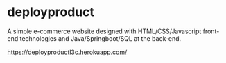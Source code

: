 # deployproduct

A simple e-commerce website designed with HTML/CSS/Javascript front-end technologies and Java/Springboot/SQL at the back-end.

https://deployproductl3c.herokuapp.com/
